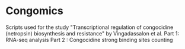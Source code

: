 # Congomics
Scripts used for the study "Transcriptional regulation of congocidine (netropsin) biosynthesis and resistance" by Vingadassalon et al.
Part 1: RNA-seq analysis
Part 2 : Congocidine strong binding sites counting
